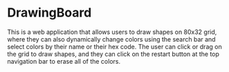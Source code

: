 # DrawingBoard

This is a web application that allows users to draw shapes on 80x32 grid, where they can also dynamically change colors using the search bar and select colors by their name or their hex code.
The user can click or drag on the grid to draw shapes, and they can click on the restart button at the top navigation bar to erase all of the colors.

